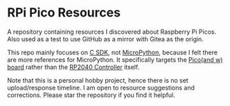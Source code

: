 # RPi Pico Resources

A repository containing resources I discovered about Raspberry Pi Picos. Also used as a test to use GitHub as a mirror with Gitea as the origin.

This repo mainly focuses on [C SDK](https://datasheets.raspberrypi.com/pico/raspberry-pi-pico-c-sdk.pdf), not [MicroPython](https://datasheets.raspberrypi.com/pico/raspberry-pi-pico-python-sdk.pdf), because I felt there are more references for MicroPython. It specifically targets the [Pico(and w) board](https://www.raspberrypi.com/products/raspberry-pi-pico/) rather than the [RP2040 Controller](https://www.raspberrypi.com/products/rp2040/) itself.

Note that this is a personal hobby project, hence there is no set upload/response timeline. I am open to resource suggestions and corrections. Please star the repository if you find it helpful.
